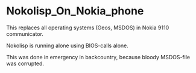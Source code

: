 # Nokolisp_On_Nokia_phone

This replaces all operating systems (Geos, MSDOS) in Nokia 9110 communicator.

Nokolisp is running alone using BIOS-calls alone.

This was done in emergency in backcountry, because bloody MSDOS-file was corrupted.
